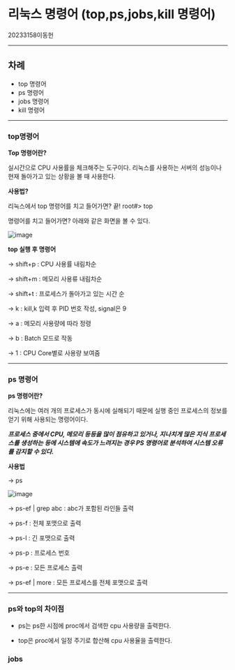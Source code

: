 # 리눅스 명령어 (top,ps,jobs,kill 명령어)

20233158이동헌
***

## 차례
- top 명령어
- ps 명령어
- jobs 명령어
- kill 명령어

***

### top명령어

**Top 명령어란?**

실시간으로 CPU 사용률을 체크해주는 도구이다. 리눅스를 사용하는 서버의 성능이나 현재 돌아가고 있는 상황을 볼 때 사용한다.

**사용법?**

리눅스에서 top 명령어를 치고 들어가면? 끝!
root#> top

명령어를 치고 들어가면? 아래와 같은 화면을 볼 수 있다.


![image](https://github.com/dlehdgjs/saka/assets/133830046/6fa9543c-9a2f-46bc-adc5-268832418099)

**top 실행 후 명령어**

-> shift+p : CPU 사용률 내림차순

-> shift+m : 메모리 사용류 내림차순

-> shift+t : 프로세스가 돌아가고 있는 시간 순

-> k : kill,k 입력 후 PID 번호 작성, signal은 9

-> a : 메모리 사용량에 따라 정령

-> b : Batch 모드로 작동

-> 1 : CPU Core별로 사용량 보여줌

***

### ps 명령어

**ps 명령어란?**

리눅스에는 여러 개의 프로세스가 동시에 실해되기 때문에 실행 중인 프로세스의 정보를 얻기 위해 사용되는 명령어이다.

***프로세스 중에서 CPU, 메모리 등등을 많이 점유하고 있거나, 지나치게 많은 지식 프로세스를 생성하는 등에 시스템에 속도가 느려지는 경우 PS 명령어로 분석하여 시스템 오류를 감지할 수 있다.***


**사용법**

-> ps


![image](https://github.com/dlehdgjs/saka/assets/133830046/37c64726-2261-4e5d-808a-8023eab50bc8)



-> ps-ef | grep abc : abc가 포함된 라인들 출력

-> ps-f : 전체 포맷으로 출력

-> ps-l : 긴 포맷으로 출력

-> ps-p : 프로세스 번호

-> ps-e : 모든 프로세스 출력

-> ps-ef | more : 모든 프로세스를 전체 포맷으로 출력


***

### ps와 top의 차이점

- ps는 ps한 시점에 proc에서 검색한 cpu 사용량을 출력한다.

- top은 proc에서 일정 주기로 합산해 cpu 사용율을 출력한다.


### jobs









